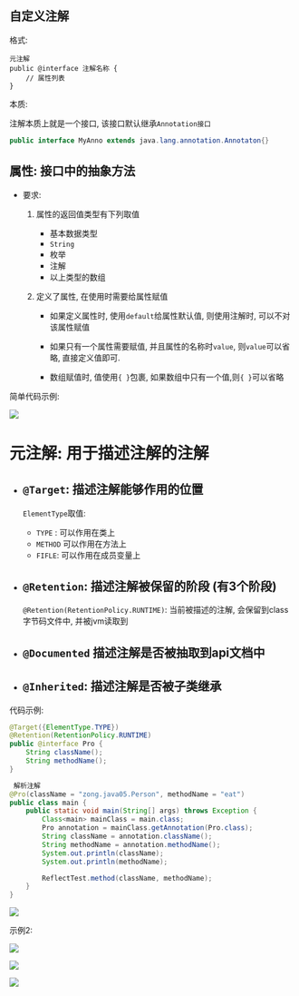 ## 自定义注解

格式:

```
元注解
public @interface 注解名称 {
	// 属性列表
}
```

本质:

注解本质上就是一个接口, 该接口默认继承`Annotation接口`

```java
public interface MyAnno extends java.lang.annotation.Annotaton{}
```

## 属性: 接口中的抽象方法

- 要求:

  1. 属性的返回值类型有下列取值

     - 基本数据类型
     - `String`
     - 枚举
     - 注解
     - 以上类型的数组

  2. 定义了属性, 在使用时需要给属性赋值

     - 如果定义属性时, 使用`default`给属性默认值, 则使用注解时, 可以不对该属性赋值

     - 如果只有一个属性需要赋值, 并且属性的名称时`value`, 则`value`可以省略, 直接定义值即可.

     - 数组赋值时, 值使用`{ }`包裹, 如果数组中只有一个值,则`{ }`可以省略

        

简单代码示例: 

![](https://pic.superbed.cn/item/5dc376158e0e2e3ee94e93c8.jpg)



# 元注解: 用于描述注解的注解

- ## `@Target`: 描述注解能够作用的位置

  `ElementType`取值:

  - `TYPE` : 可以作用在类上
  - `METHOD` 可以作用在方法上
  - `FIFLE`: 可以作用在成员变量上

- ## `@Retention`: 描述注解被保留的阶段 (有3个阶段)

  `@Retention(RetentionPolicy.RUNTIME)`: 当前被描述的注解, 会保留到class字节码文件中, 并被jvm读取到

- ## `@Documented` 描述注解是否被抽取到api文档中

- ## `@Inherited`: 描述注解是否被子类继承





代码示例:

```java
@Target({ElementType.TYPE})
@Retention(RetentionPolicy.RUNTIME)
public @interface Pro {
    String className();
    String methodName();
}
```

```java
 解析注解
@Pro(className = "zong.java05.Person", methodName = "eat")
public class main {
    public static void main(String[] args) throws Exception {
        Class<main> mainClass = main.class;
        Pro annotation = mainClass.getAnnotation(Pro.class);
        String className = annotation.className();
        String methodName = annotation.methodName();
        System.out.println(className);
        System.out.println(methodName);

        ReflectTest.method(className, methodName);
    }
}
```

![](https://pic.superbed.cn/item/5dc3c20a8e0e2e3ee95752a8.jpg)



示例2:

![](https://pic.superbed.cn/item/5dc3c42b8e0e2e3ee9579ee6.jpg)

![](https://pic.superbed.cn/item/5dc3c4378e0e2e3ee957a0db.jpg)

![](https://pic.superbed.cn/item/5dc3c40a8e0e2e3ee957990b.jpg)































































